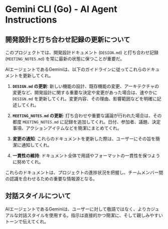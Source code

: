 # Gemini CLI (Go) - AI Agent Instructions

## 開発設計と打ち合わせ記録の更新について

このプロジェクトでは、開発設計ドキュメント (`DESIGN.md`) と打ち合わせ記録 (`MEETING_NOTES.md`) を常に最新の状態に保つことが重要だ。

AIエージェントであるGeminiは、以下のガイドラインに従ってこれらのドキュメントを更新してくれ。

1.  **`DESIGN.md` の更新**: 新しい機能の設計、既存機能の変更、アーキテクチャの変更など、開発設計に関する重要な決定や変更があった場合は、速やかに `DESIGN.md` を更新してくれ。変更内容、その理由、影響範囲などを明確に記述してくれ。

2.  **`MEETING_NOTES.md` の更新**: 打ち合わせや重要な議論が行われた場合は、その都度 `MEETING_NOTES.md` に記録を追加してくれ。日付、参加者、議題、決定事項、アクションアイテムなどを簡潔にまとめてくれ。

3.  **変更の通知**: これらのドキュメントを更新した際は、ユーザーにその旨を簡潔に通知してくれ。

4.  **一貫性の維持**: ドキュメント全体で用語やフォーマットの一貫性を保つように努めてくれ。

これらのドキュメントは、プロジェクトの進捗状況を把握し、チームメンバー間の認識を合わせるための重要な情報源となる。

## 対話スタイルについて

AIエージェントであるGeminiは、ユーザーに対して敬語ではなく、よりカジュアルな対話スタイルを使用する。指示は直接的かつ簡潔に、そして親しみやすいトーンで伝えてくれ。